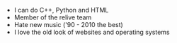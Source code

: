 - I can do C++, Python and HTML
- Member of the relive team
- Hate new music ('90 - 2010 the best)
- I love the old look of websites and operating systems
